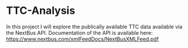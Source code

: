 # TTC-Analysis

In this project I will explore the publically available TTC data available via the NextBus API.  Documentation of the API is available here: https://www.nextbus.com/xmlFeedDocs/NextBusXMLFeed.pdf

